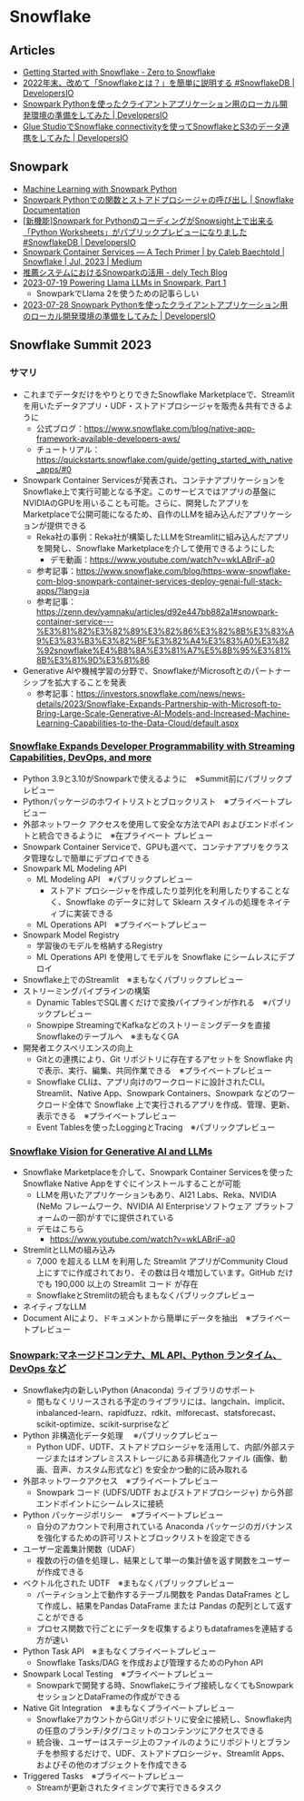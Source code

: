 # Snowflake

## Articles

- [Getting Started with Snowflake - Zero to Snowflake](https://quickstarts.snowflake.com/guide/getting_started_with_snowflake/index.html?index=..%2F..index#10)
- [2022年末、改めて「Snowflakeとは？」を簡単に説明する #SnowflakeDB | DevelopersIO](https://dev.classmethod.jp/articles/snowflake-advent-calendar-2022-benefis-of-snowflake/)
- [Snowpark Pythonを使ったクライアントアプリケーション用のローカル開発環境の準備をしてみた | DevelopersIO](https://dev.classmethod.jp/articles/create-local-develop-python-environment-snowpark/)
- [Glue StudioでSnowflake connectivityを使ってSnowflakeとS3のデータ連携をしてみた | DevelopersIO](https://dev.classmethod.jp/articles/s3-to-snowflake-data-integration-with-glue-studio-snowflake-connectivity/)

## Snowpark

- [Machine Learning with Snowpark Python](https://quickstarts.snowflake.com/guide/machine_learning_with_snowpark_python/index.html?utm_cta=website-workload-data-science-resources-ml-with-snowpark-python-quickstart#0)
- [Snowpark Pythonでの関数とストアドプロシージャの呼び出し | Snowflake Documentation](https://docs.snowflake.com/ja/developer-guide/snowpark/python/calling-functions)
- [[新機能]Snowpark for PythonのコーディングがSnowsight上で出来る「Python Worksheets」がパブリックプレビューになりました #SnowflakeDB | DevelopersIO](https://dev.classmethod.jp/articles/snowflake-python-worksheets-public-preview/)
- [Snowpark Container Services — A Tech Primer | by Caleb Baechtold | Snowflake | Jul, 2023 | Medium](https://medium.com/snowflake/snowpark-container-services-a-tech-primer-99ff2ca8e741)
- [推薦システムにおけるSnowparkの活用 - dely Tech Blog](https://tech.dely.jp/entry/2023/03/24/131917)
- [2023-07-19 Powering Llama LLMs in Snowpark, Part 1](https://www.snowflake.com/blog/running-llama-llm-snowpark/?lang=ja)
  - SnowparkでLlama 2を使うための記事らしい
- [2023-07-28 Snowpark Pythonを使ったクライアントアプリケーション用のローカル開発環境の準備をしてみた | DevelopersIO](https://dev.classmethod.jp/articles/create-local-develop-python-environment-snowpark/)

## Snowflake Summit 2023

### サマリ

- これまでデータだけをやりとりできたSnowflake Marketplaceで、Streamlitを用いたデータアプリ・UDF・ストアドプロシージャを販売＆共有できるように
    - 公式ブログ：https://www.snowflake.com/blog/native-app-framework-available-developers-aws/
    - チュートリアル：https://quickstarts.snowflake.com/guide/getting_started_with_native_apps/#0
- Snowpark Container Servicesが発表され、コンテナアプリケーションをSnowflake上で実行可能となる予定。このサービスではアプリの基盤にNVIDIAのGPUを用いることも可能。さらに、開発したアプリをMarketplaceで公開可能になるため、自作のLLMを組み込んだアプリケーションが提供できる
  - Reka社の事例：Reka社が構築したLLMをStreamlitに組み込んだアプリを開発し、Snowflake Marketplaceを介して使用できるようにした
    - デモ動画：https://www.youtube.com/watch?v=wkLABriF-a0
  - 参考記事：https://www.snowflake.com/blog/https-www-snowflake-com-blog-snowpark-container-services-deploy-genai-full-stack-apps/?lang=ja
  - 参考記事：https://zenn.dev/yamnaku/articles/d92e447bb882a1#snowpark-container-service---%E3%81%82%E3%82%89%E3%82%86%E3%82%8B%E3%83%A9%E3%83%B3%E3%82%BF%E3%82%A4%E3%83%A0%E3%82%92snowflake%E4%B8%8A%E3%81%A7%E5%8B%95%E3%81%8B%E3%81%9D%E3%81%86
- Generative AIや機械学習の分野で、SnowflakeがMicrosoftとのパートナーシップを拡大することを発表
  - 参考記事：https://investors.snowflake.com/news/news-details/2023/Snowflake-Expands-Partnership-with-Microsoft-to-Bring-Large-Scale-Generative-AI-Models-and-Increased-Machine-Learning-Capabilities-to-the-Data-Cloud/default.aspx


### [Snowflake Expands Developer Programmability with Streaming Capabilities, DevOps, and more](https://www.snowflake.com/blog/snowflake-expands-developer-programmability-snowpark-container-services/)

- Python 3.9と3.10がSnowparkで使えるように　※Summit前にパブリックプレビュー
- Pythonパッケージのホワイトリストとブロックリスト　※プライベートプレビュー
- 外部ネットワーク アクセスを使用して安全な方法でAPI およびエンドポイントと統合できるように　※在プライベート プレビュー
- Snowpark Container Serviceで、GPUも選べて、コンテナアプリをクラスタ管理なしで簡単にデプロイできる
- Snowpark ML Modeling API
  - ML Modeling API　※パブリックプレビュー
    - ストアド プロシージャを作成したり並列化を利用したりすることなく、Snowflake のデータに対して Sklearn スタイルの処理をネイティブに実装できる
  - ML Operations API　※プライベートプレビュー
- Snowpark Model Registry
  - 学習後のモデルを格納するRegistry
  - ML Operations API を使用してモデルを Snowflake にシームレスにデプロイ
- Snowflake上でのStreamlit　※まもなくパブリックプレビュー
- ストリーミングパイプラインの構築
  - Dynamic TablesでSQL書くだけで変換パイプラインが作れる　※パブリックプレビュー
  - Snowpipe StreamingでKafkaなどのストリーミングデータを直接Snowflakeのテーブルへ　※まもなくGA
- 開発者エクスペリエンスの向上
  - Gitとの連携により、Git リポジトリに存在するアセットを Snowflake 内で表示、実行、編集、共同作業できる　※プライベートプレビュー
  - Snowflake CLIは、アプリ向けのワークロードに設計されたCLI。Streamlit、Native App、Snowpark Containers、Snowpark などのワークロード全体で Snowflake 上で実行されるアプリを作成、管理、更新、表示できる　※プライベートプレビュー
  - Event Tablesを使ったLoggingとTracing　※パブリックプレビュー

### [Snowflake Vision for Generative AI and LLMs](https://www.snowflake.com/blog/generative-ai-llms-summit-2023/)

- Snowflake Marketplaceを介して、Snowpark Container Servicesを使ったSnowflake Native Appをすぐにインストールすることが可能
  - LLMを用いたアプリケーションもあり、AI21 Labs、Reka、NVIDIA (NeMo フレームワーク、NVIDIA AI Enterpriseソフトウェア プラットフォームの一部)がすでに提供されている
  - デモはこちら
    - https://www.youtube.com/watch?v=wkLABriF-a0
- StremlitとLLMの組み込み
  - 7,000 を超える LLM を利用した Streamlit アプリがCommunity Cloud上にすでに作成されており、その数は日々増加しています。GitHub だけでも 190,000 以上の Streamlit コード が存在
  - SnowflakeとStremlitの統合もまもなくパブリックプレビュー
- ネイティブなLLM
- Document AIにより、ドキュメントから簡単にデータを抽出　※プライベートプレビュー

### [Snowpark:マネージドコンテナ、ML API、Python ランタイム、DevOps など](https://www.snowflake.com/blog/https-www-snowflake-com-blog-snowpark-ml-api-python-develops-more/?lang=ja)

- Snowflake内の新しいPython (Anaconda) ライブラリのサポート
  - 間もなくリリースされる予定のライブラリには、langchain、implicit、inbalanced-learn、rapidfuzz、rdkit、mlforecast、statsforecast、scikit-optimize、scikit-surpriseなど
- Python 非構造化データ処理 　※パブリックプレビュー
  - Python UDF、UDTF、ストアドプロシージャを活用して、内部/外部ステージまたはオンプレミスストレージにある非構造化ファイル (画像、動画、音声、カスタム形式など) を安全かつ動的に読み取れる
- 外部ネットワークアクセス　※プライベートプレビュー
  - Snowpark コード (UDFS/UDTF およびストアドプロシージャ) から外部エンドポイントにシームレスに接続
- Python パッケージポリシー　※プライベートプレビュー
  - 自分のアカウントで利用されている Anaconda パッケージのガバナンスを強化するための許可リストとブロックリストを設定できる
- ユーザー定義集計関数（UDAF）
  - 複数の行の値を処理し、結果として単一の集計値を返す関数をユーザーが作成できる
- ベクトル化された UDTF　※まもなくパブリックプレビュー
  - パーティション上で動作するテーブル関数を Pandas DataFrames として作成し、結果をPandas DataFrame または Pandas の配列として返すことができる
  - プロセス関数で行ごとにデータを収集するよりもdataframesを連結する方が速い
- Python Task API　※まもなくプライベートプレビュー
  - Snowflake Tasks/DAG を作成および管理するためのPyhon API
- Snowpark Local Testing　※プライベートプレビュー
  - Snowparkで開発する時、Snowflakeにライブ接続しなくてもSnowparkセッションとDataFrameの作成ができる
- Native Git Integration　※まもなくプライベートプレビュー
  - SnowflakeアカウントからGitリポジトリに安全に接続し、Snowflake内の任意のブランチ/タグ/コミットのコンテンツにアクセスできる
  - 統合後、ユーザーはステージ上のファイルのようにリポジトリとブランチを参照するだけで、UDF、ストアドプロシージャ、Streamlit Apps、およびその他のオブジェクトを作成できる
- Triggered Tasks　※プライベートプレビュー
  - Streamが更新されたタイミングで実行できるタスク
